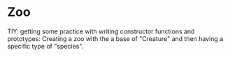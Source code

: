 # Zoo
TIY: getting some practice with writing constructor functions and prototypes:  Creating a zoo with the a base of "Creature" and then having a specific type of "species".
